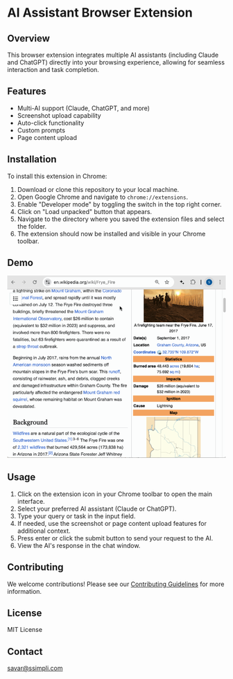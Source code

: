 # AI Assistant Browser Extension

## Overview
This browser extension integrates multiple AI assistants (including Claude and ChatGPT) directly into your browsing experience, allowing for seamless interaction and task completion.

## Features
- Multi-AI support (Claude, ChatGPT, and more)
- Screenshot upload capability
- Auto-click functionality
- Custom prompts
- Page content upload

## Installation
To install this extension in Chrome:

1. Download or clone this repository to your local machine.
2. Open Google Chrome and navigate to `chrome://extensions`.
3. Enable "Developer mode" by toggling the switch in the top right corner.
4. Click on "Load unpacked" button that appears.
5. Navigate to the directory where you saved the extension files and select the folder.
6. The extension should now be installed and visible in your Chrome toolbar.


## Demo
![SnapMix AI Demo](/SnapMix%20AI.gif)



## Usage
1. Click on the extension icon in your Chrome toolbar to open the main interface.
2. Select your preferred AI assistant (Claude or ChatGPT).
3. Type your query or task in the input field.
4. If needed, use the screenshot or page content upload features for additional context.
5. Press enter or click the submit button to send your request to the AI.
6. View the AI's response in the chat window.

## Contributing
We welcome contributions! Please see our [Contributing Guidelines](CONTRIBUTING.md) for more information.

## License
MIT License

## Contact
savar@ssimpli.com